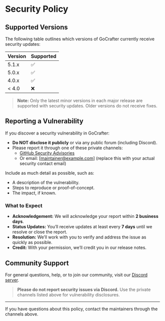 # Security Policy

## Supported Versions

The following table outlines which versions of GoCrafter currently receive security updates:

| Version | Supported           |
| ------- | ------------------- |
| 5.1.x   | :white_check_mark:  |
| 5.0.x   | :white_check_mark:  |
| 4.0.x   | :white_check_mark:  |
| < 4.0   | :x:                 |

> **Note:** Only the latest minor versions in each major release are supported with security updates. Older versions do not receive fixes.

## Reporting a Vulnerability

If you discover a security vulnerability in GoCrafter:

- **Do NOT disclose it publicly** or via any public forum (including Discord).
- Please report it through one of these private channels:
  - [GitHub Security Advisories](https://github.com/rafa-mori/gocrafter/security/advisories)
  - Or email: [maintainer@example.com] (replace this with your actual security contact email)

Include as much detail as possible, such as:
- A description of the vulnerability.
- Steps to reproduce or proof-of-concept.
- The impact, if known.

### What to Expect

- **Acknowledgement:** We will acknowledge your report within **2 business days**.
- **Status Updates:** You’ll receive updates at least every **7 days** until we resolve or close the report.
- **Resolution:** We’ll work with you to verify and address the issue as quickly as possible.
- **Credit:** With your permission, we’ll credit you in our release notes.

## Community Support

For general questions, help, or to join our community, visit our [Discord server](https://discord.gg/CCBJsFHT).

> **Please do not report security issues via Discord.** Use the private channels listed above for vulnerability disclosures.

---

If you have questions about this policy, contact the maintainers through the channels above.
